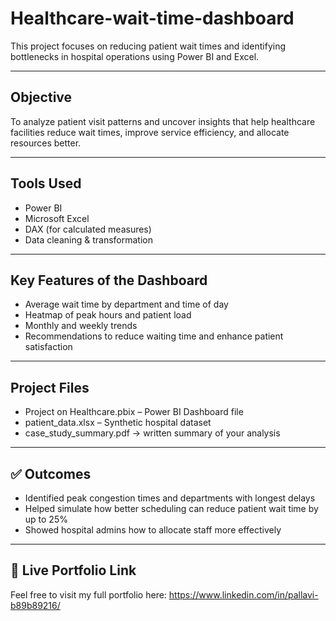 # Healthcare-wait-time-dashboard
This project focuses on reducing patient wait times and identifying bottlenecks in hospital operations using Power BI and Excel.

---

## Objective
To analyze patient visit patterns and uncover insights that help healthcare facilities reduce wait times, improve service efficiency, and allocate resources better.

---

## Tools Used
- Power BI
- Microsoft Excel
- DAX (for calculated measures)
- Data cleaning & transformation

---

## Key Features of the Dashboard
- Average wait time by department and time of day  
- Heatmap of peak hours and patient load  
- Monthly and weekly trends  
- Recommendations to reduce waiting time and enhance patient satisfaction

---

## Project Files
- Project on Healthcare.pbix – Power BI Dashboard file  
- patient_data.xlsx – Synthetic hospital dataset 
- case_study_summary.pdf → written summary of your analysis

---

## ✅ Outcomes
- Identified peak congestion times and departments with longest delays  
- Helped simulate how better scheduling can reduce patient wait time by up to 25%  
- Showed hospital admins how to allocate staff more effectively

---

## 🔗 Live Portfolio Link
Feel free to visit my full portfolio here: https://www.linkedin.com/in/pallavi-b89b89216/

